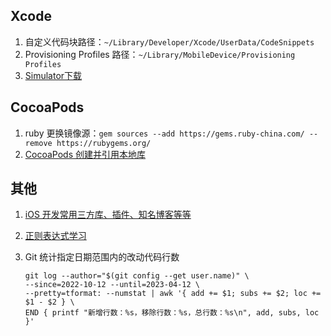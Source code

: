 ## Xcode
1. 自定义代码块路径：`~/Library/Developer/Xcode/UserData/CodeSnippets`
1. Provisioning Profiles 路径：`~/Library/MobileDevice/Provisioning Profiles`
1. [Simulator下载]

## CocoaPods
1. ruby 更换镜像源：`gem sources --add https://gems.ruby-china.com/ --remove https://rubygems.org/`
1. [CocoaPods 创建并引用本地库][CocoaPods 创建并引用本地库]

## 其他
1. [iOS 开发常用三方库、插件、知名博客等等][awesome-ios]
1. [正则表达式学习][learn-regex]
1. Git 统计指定日期范围内的改动代码行数

    ```shell
    git log --author="$(git config --get user.name)" \
    --since=2022-10-12 --until=2023-04-12 \
    --pretty=tformat: --numstat | awk '{ add += $1; subs += $2; loc += $1 - $2 } \
    END { printf "新增行数：%s，移除行数：%s，总行数：%s\n", add, subs, loc }' 
    ```

[Simulator下载]: https://github.com/filsv/iOSDeviceSupport
[CocoaPods 创建并引用本地库]: https://juejin.cn/post/6844903841972895758
[learn-regex]: https://github.com/ziishaned/learn-regex/blob/master/translations/README-cn.md
[awesome-ios]: https://github.com/Tim9Liu9/TimLiu-iOS